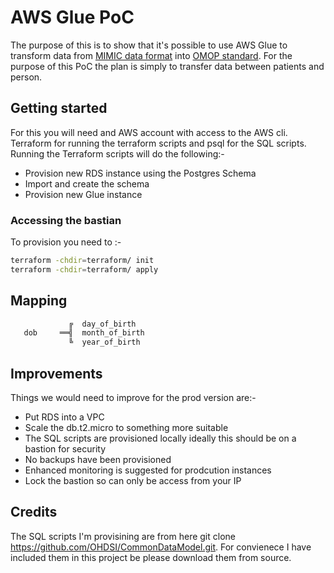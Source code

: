 # AWS Glue PoC

The purpose of this is to show that it's possible to use AWS Glue to transform data from [MIMIC data format](https://mit-lcp.github.io/mimic-schema-spy/relationships.html) into [OMOP standard](https://github.com/OHDSI/CommonDataModel/tree/master/PostgreSQL).  For the purpose of this PoC the plan is simply to transfer data between patients and person.

## Getting started

For this you will need and AWS account with access to the AWS cli.  Terraform for running the terraform scripts and psql for the SQL scripts.
Running the Terraform scripts will do the following:-

- Provision new RDS instance using the Postgres Schema
- Import and create the schema
- Provision new Glue instance

### Accessing the bastian

To provision you need to :-

```bash
terraform -chdir=terraform/ init
terraform -chdir=terraform/ apply
```

## Mapping

```bash
             ╔  day_of_birth
   dob     ══╣  month_of_birth
             ╚  year_of_birth
```

## Improvements

Things we would need to improve for the prod version are:-

- Put RDS into a VPC
- Scale the db.t2.micro to something more suitable
- The SQL scripts are provisioned locally ideally this should be on a bastion for security
- No backups have been provisioned
- Enhanced monitoring is suggested for prodcution instances
- Lock the bastion so can only be access from your IP

## Credits

The SQL scripts I'm provisining are from here git clone <https://github.com/OHDSI/CommonDataModel.git>.  For convienece I have included them in this project be please download them from source.
